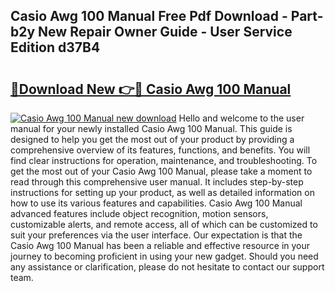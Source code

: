 ## Casio Awg 100 Manual Free Pdf Download - Part-b2y New Repair Owner Guide - User Service Edition d37B4

# <h2><a href="http://bc14824.oget.top/?id=Casio+Awg+100+Manual">🔗Download New 👉🔴 Casio Awg 100 Manual</a></h2>

[![Casio Awg 100 Manual new download](https://i.imgur.com/5g1atiW.png)](http://bc14824.oget.top/?id=Casio+Awg+100+Manual)
Hello and welcome to the user manual for your newly installed Casio Awg 100 Manual. This guide is designed to help you get the most out of your product by providing a comprehensive overview of its features, functions, and benefits. You will find clear instructions for operation, maintenance, and troubleshooting. To get the most out of your Casio Awg 100 Manual, please take a moment to read through this comprehensive user manual. It includes step-by-step instructions for setting up your product, as well as detailed information on how to use its various features and capabilities. Casio Awg 100 Manual advanced features include object recognition, motion sensors, customizable alerts, and remote access, all of which can be customized to suit your preferences via the user interface. Our expectation is that the Casio Awg 100 Manual has been a reliable and effective resource in your journey to becoming proficient in using your new gadget. Should you need any assistance or clarification, please do not hesitate to contact our support team.
